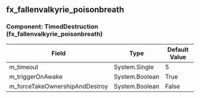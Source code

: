## fx_fallenvalkyrie_poisonbreath

### Component: TimedDestruction (fx_fallenvalkyrie_poisonbreath)

|Field|Type|Default Value|
|-----|----|-------------|
|m_timeout|System.Single|5|
|m_triggerOnAwake|System.Boolean|True|
|m_forceTakeOwnershipAndDestroy|System.Boolean|False|

